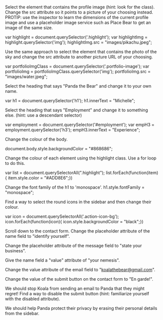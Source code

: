 Select the element that contains the profile image (hint: look for the class). Change the src attribute so it points to a picture of your choosing instead.
PROTIP: use the inspector to learn the dimensions of the current profile image and use a placeholder image service such as Place Bear to get an image of the same size.

var highlight = document.querySelector('.highlight');
var highlightImg = highlight.querySelector('img');
highlightImg.src = "images/pikachu.jpeg";


Use the same approach to select the element that contains the photo of the sky and change the src attribute to another picture URL of your choosing.

var portfolioImgClass = document.querySelector('.portfolio-image');
var portfolioImg = portfolioImgClass.querySelector('img');
portfolioImg.src = "images/water.jpeg";

Select the heading that says "Panda the Bear" and change it to your own name.

var h1 = document.querySelector('h1');
h1.innerText = "Michelle";

Select the heading that says "Employment" and change it to something else. (hint: use a descendant selector)

var employment = document.querySelector('#employment');
var empH3 = employment.querySelector('h3');
empH3.innerText = "Experience";

Change the colour of the body.

document.body.style.backgroundColor = "#868686";

Change the colour of each element using the highlight class. Use a for loop to do this.

var list = document.querySelectorAll(".highlight");
list.forEach(function(item) { item.style.color = "#ADD8E6";})

Change the font family of the h1 to 'monospace'.
h1.style.fontFamily = "monospace";

Find a way to select the round icons in the sidebar and then change their colour.

var icon = document.querySelectorAll('.action-icon-bg');
icon.forEach(function(icon){ icon.style.backgroundColor = "black";})

Scroll down to the contact form. Change the placeholder attribute of the name field to "identify yourself".

Change the placeholder attribute of the message field to "state your business".

Give the name field a "value" attribute of "your nemesis".

Change the value attribute of the email field to "koalathebear@gmail.com".

Change the value of the submit button on the contact form to "En garde!".

We should stop Koala from sending an email to Panda that they might regret! Find a way to disable the submit button (hint: familiarize yourself with the disabled attribute).

We should help Panda protect their privacy by erasing their personal details from the sidebar.
